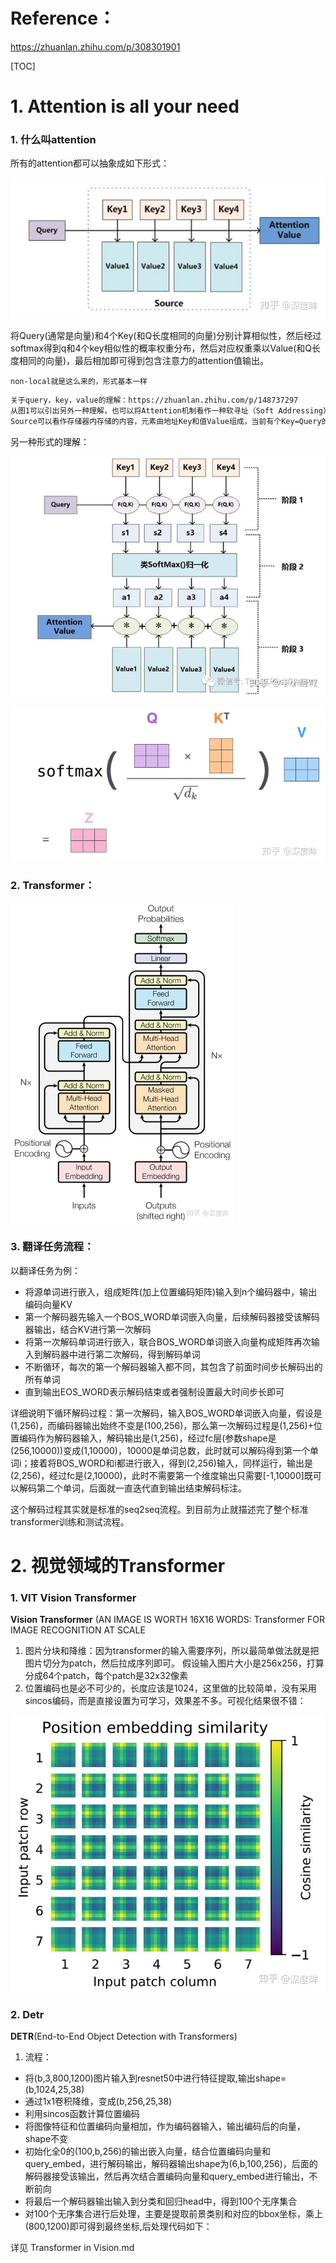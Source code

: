 # Reference：

https://zhuanlan.zhihu.com/p/308301901

[TOC]



# 1. Attention is all your need

### 1. 什么叫attention

所有的attention都可以抽象成如下形式：

![img](../../material/v2-b40f05b5957b7f7cef7a10e4c97932a2_1440w.jpg)

将Query(通常是向量)和4个Key(和Q长度相同的向量)分别计算相似性，然后经过softmax得到q和4个key相似性的概率权重分布，然后对应权重乘以Value(和Q长度相同的向量)，最后相加即可得到包含注意力的attention值输出。

~~~~Note
non-local就是这么来的，形式基本一样
~~~~

~~~~markdown
关于query，key，value的理解：https://zhuanlan.zhihu.com/p/148737297
从图1可以引出另外一种理解，也可以将Attention机制看作一种软寻址（Soft Addressing）:
Source可以看作存储器内存储的内容，元素由地址Key和值Value组成，当前有个Key=Query的查询，目的是取出存储器中对应的Value值，即Attention数值。通过Query和存储器内元素Key的地址进行相似性比较来寻址，之所以说是软寻址，指的不像一般寻址只从存储内容里面找出一条内容，而是可能从每个Key地址都会取出内容，取出内容的重要性根据Query和Key的相似性来决定，之后对Value进行加权求和，这样就可以取出最终的Value值，也即Attention值。所以不少研究人员将Attention机制看作软寻址的一种特例，这也是非常有道理的。

~~~~

另一种形式的理解：

![v2-ae1625293164d0ec41cfc0be7487b0ba_720w](../../material/v2-ae1625293164d0ec41cfc0be7487b0ba_720w.jpg)

![截屏2022-03-17 17.22.34](../../material/截屏2022-03-17%2017.22.34.png)

### 2. Transformer：

<img src="../../material/v2-ffe28891154105a83ca3ae505fe9948e_1440w.jpg" alt="img" style="zoom: 50%;" />

### 3. 翻译任务流程：

以翻译任务为例：

- 将源单词进行嵌入，组成矩阵(加上位置编码矩阵)输入到n个编码器中，输出编码向量KV
- 第一个解码器先输入一个BOS_WORD单词嵌入向量，后续解码器接受该解码器输出，结合KV进行第一次解码
- 将第一次解码单词进行嵌入，联合BOS_WORD单词嵌入向量构成矩阵再次输入到解码器中进行第二次解码，得到解码单词
- 不断循环，每次的第一个解码器输入都不同，其包含了前面时间步长解码出的所有单词
- 直到输出EOS_WORD表示解码结束或者强制设置最大时间步长即可

详细说明下循环解码过程：第一次解码，输入BOS_WORD单词嵌入向量，假设是(1,256)，而编码器输出始终不变是(100,256)，那么第一次解码过程是(1,256)+位置编码作为解码器输入，解码输出是(1,256)，经过fc层(参数shape是(256,10000))变成(1,10000)，10000是单词总数，此时就可以解码得到第一个单词i；接着将BOS_WORD和i都进行嵌入，得到(2,256)输入，同样运行，输出是(2,256)，经过fc是(2,10000)，此时不需要第一个维度输出只需要[-1,10000]既可以解码第二个单词，后面就一直迭代直到输出结束解码标注。

这个解码过程其实就是标准的seq2seq流程。到目前为止就描述完了整个标准transformer训练和测试流程。

# 2. 视觉领域的Transformer

### 1. VIT Vision Transformer

**Vision Transformer** (AN IMAGE IS WORTH 16X16 WORDS: Transformer FOR IMAGE RECOGNITION AT SCALE

1. 图片分块和降维：因为transformer的输入需要序列，所以最简单做法就是把图片切分为patch，然后拉成序列即可。 假设输入图片大小是256x256，打算分成64个patch，每个patch是32x32像素
2. 位置编码也是必不可少的，长度应该是1024，这里做的比较简单，没有采用sincos编码，而是直接设置为可学习，效果差不多。可视化结果很不错：

![img](../../material/v2-b050450f9b6d66e4e4f54ff90be9a9cd_1440w.jpg)

### 2. Detr

**DETR**(End-to-End Object Detection with Transformers)

1. 流程：

- 将(b,3,800,1200)图片输入到resnet50中进行特征提取,输出shape=(b,1024,25,38)
- 通过1x1卷积降维，变成(b,256,25,38)
- 利用sincos函数计算位置编码
- 将图像特征和位置编码向量相加，作为编码器输入，输出编码后的向量，shape不变
- 初始化全0的(100,b,256)的输出嵌入向量，结合位置编码向量和query_embed，进行解码输出，解码器输出shape为(6,b,100,256)，后面的解码器接受该输出，然后再次结合置编码向量和query_embed进行输出，不断前向
- 将最后一个解码器输出输入到分类和回归head中，得到100个无序集合
- 对100个无序集合进行后处理，主要是提取前景类别和对应的bbox坐标，乘上(800,1200)即可得到最终坐标,后处理代码如下：



详见 Transformer in Vision.md